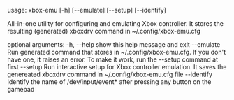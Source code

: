 usage: xbox-emu [-h] [--emulate] [--setup] [--identify]

All-in-one utility for configuring and emulating Xbox controller. It stores the resulting (generated) xboxdrv command in ~/.config/xbox-emu.cfg

optional arguments:
  -h, --help  show this help message and exit
  --emulate   Run generated command that stores in ~/.config/xbox-emu.cfg. If you don't have one, it raises an error. To make it work, run the --setup command at first
  --setup     Run interactive setup for Xbox controller emulation. It saves the genereated xboxdrv command in ~/.config/xbox-emu.cfg file
  --identify  Identify the name of /dev/input/event* after pressing any button on the gamepad
